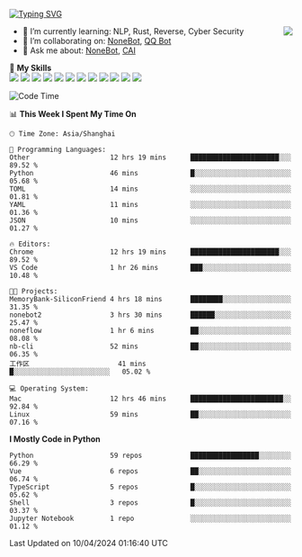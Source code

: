 [![Typing SVG](https://readme-typing-svg.herokuapp.com?size=25&duration=2500&color=8C43EA&vCenter=true&width=200&height=40&lines=Hi+there+%F0%9F%91%8B%F0%9F%8F%BB;I'm+yanyongyu)](https://git.io/typing-svg)

<a href="#">
  <img align="right" src="https://github-readme-stats.vercel.app/api?username=yanyongyu&count_private=true&show_icons=true&bg_color=15,f2f7fd,E0EAFC" />
</a>

- 🌱 I’m currently learning: NLP, Rust, Reverse, Cyber Security
- 👯 I’m collaborating on: [NoneBot](https://github.com/nonebot), [QQ Bot](https://github.com/Mrs4s/go-cqhttp)
- 💬 Ask me about: [NoneBot](https://github.com/nonebot), [CAI](https://github.com/cscs181/CAI)

🌟 **My Skills**  
![](https://img.shields.io/badge/-Python-3e74a2?style=flat-square&logo=Python&logoColor=fff)
![](https://img.shields.io/badge/-TypeScript-3178C6?style=flat-square&logo=TypeScript&logoColor=fff)
![](https://img.shields.io/badge/-Vue-4fc08d?style=flat-square&logo=Vue.js&logoColor=fff)
![](https://img.shields.io/badge/-React-2d98ce?style=flat-square&logo=React&logoColor=fff)
![](https://img.shields.io/badge/-FastAPI-009688?style=flat-square&logo=FastAPI&logoColor=fff)
![](https://img.shields.io/badge/-Linux-000000?style=flat-square&logo=Linux&logoColor=fff)
![](https://img.shields.io/badge/-Docker-2496ED?style=flat-square&logo=Docker&logoColor=fff)
![](https://img.shields.io/badge/-Kubernetes-326CE5?style=flat-square&logo=Kubernetes&logoColor=fff)
![](https://img.shields.io/badge/-GitHub%20Actions-2088FF?style=flat-square&logo=GitHubActions&logoColor=fff)
![](https://img.shields.io/badge/-PostgreSQL-4169E1?style=flat-square&logo=PostgreSQL&logoColor=fff)
![](https://img.shields.io/badge/-Redis-DC382D?style=flat-square&logo=Redis&logoColor=fff)
![](https://img.shields.io/badge/-MongoDB-47A248?style=flat-square&logo=MongoDB&logoColor=fff)

<!--START_SECTION:waka-->
![Code Time](http://img.shields.io/badge/Code%20Time-5%2C976%20hrs%2054%20mins-blue)

📊 **This Week I Spent My Time On** 

```text
🕑︎ Time Zone: Asia/Shanghai

💬 Programming Languages: 
Other                    12 hrs 19 mins      ██████████████████████░░░   89.52 % 
Python                   46 mins             █░░░░░░░░░░░░░░░░░░░░░░░░   05.68 % 
TOML                     14 mins             ░░░░░░░░░░░░░░░░░░░░░░░░░   01.81 % 
YAML                     11 mins             ░░░░░░░░░░░░░░░░░░░░░░░░░   01.36 % 
JSON                     10 mins             ░░░░░░░░░░░░░░░░░░░░░░░░░   01.27 % 

🔥 Editors: 
Chrome                   12 hrs 19 mins      ██████████████████████░░░   89.52 % 
VS Code                  1 hr 26 mins        ███░░░░░░░░░░░░░░░░░░░░░░   10.48 % 

🐱‍💻 Projects: 
MemoryBank-SiliconFriend 4 hrs 18 mins       ████████░░░░░░░░░░░░░░░░░   31.35 % 
nonebot2                 3 hrs 30 mins       ██████░░░░░░░░░░░░░░░░░░░   25.47 % 
noneflow                 1 hr 6 mins         ██░░░░░░░░░░░░░░░░░░░░░░░   08.08 % 
nb-cli                   52 mins             ██░░░░░░░░░░░░░░░░░░░░░░░   06.35 % 
工作区                      41 mins             █░░░░░░░░░░░░░░░░░░░░░░░░   05.02 % 

💻 Operating System: 
Mac                      12 hrs 46 mins      ███████████████████████░░   92.84 % 
Linux                    59 mins             ██░░░░░░░░░░░░░░░░░░░░░░░   07.16 % 
```

**I Mostly Code in Python** 

```text
Python                   59 repos            █████████████████░░░░░░░░   66.29 % 
Vue                      6 repos             ██░░░░░░░░░░░░░░░░░░░░░░░   06.74 % 
TypeScript               5 repos             █░░░░░░░░░░░░░░░░░░░░░░░░   05.62 % 
Shell                    3 repos             █░░░░░░░░░░░░░░░░░░░░░░░░   03.37 % 
Jupyter Notebook         1 repo              ░░░░░░░░░░░░░░░░░░░░░░░░░   01.12 % 
```




 Last Updated on 10/04/2024 01:16:40 UTC
<!--END_SECTION:waka-->
